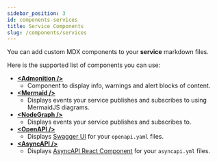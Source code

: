 ```yaml
---
sidebar_position: 3
id: components-services
title: Service Components
slug: /components/services
---  
```


You can add custom MDX components to your **service** markdown files.

Here is the supported list of components you can use:

- **[<Admonition /\>](/docs/components/overview#admonition-)**
    - Component to display info, warnings and alert blocks of content.
- **[<Mermaid /\>](/docs/components/overview#mermaid-)**
    - Displays events your service publishes and subscribes to using MermaidJS diagrams.
- **[<NodeGraph /\>](/docs/components/overview#nodegraph-)**
    - Displays events your service publishes and subscribes to.
- **[<OpenAPI /\>](/docs/components/overview#openapi-)**
    - Displays [Swagger UI](https://petstore.swagger.io/?_ga=2.53430379.2146201950.1646656985-1065913731.1646656985) for your `openapi.yaml` files.
- **[<AsyncAPI /\>](/docs/components/overview#asyncapi-)**
    - Displays [AsyncAPI React Component](https://github.com/asyncapi/asyncapi-react) for your `asyncapi.yml` files.

